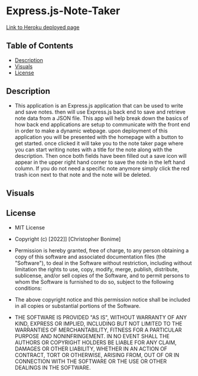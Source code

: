 # Express.js-Note-Taker

[Link to Heroku deployed page](https://murmuring-forest-94030.herokuapp.com/)

## Table of Contents
- [Description](#description)
- [Visuals](#visuals)
- [License](#license)


## Description
* This application is an Express.js application that can be used to write and save notes. then will use Express.js back end to save and retrieve note data from a JSON file. This app will help break down the basics of how back end applications are setup to communicate with the front end in order to make a dynamic webpage. upon deployment of this application you will be presented with the homepage with a button to get started. once clicked it will take you to the note taker page where you can start writing notes with a title for the note along with the description. Then once both fields have been filled out a save icon will appear in the upper right hand corner to save the note in the left hand column. If you do not need a specific note anymore simply click the red trash icon next to that note and the note will be deleted. 

## Visuals


## License
* MIT License

* Copyright (c) [2022]] [Christopher Bonime]

* Permission is hereby granted, free of charge, to any person obtaining a copy
of this software and associated documentation files (the "Software"), to deal
in the Software without restriction, including without limitation the rights
to use, copy, modify, merge, publish, distribute, sublicense, and/or sell
copies of the Software, and to permit persons to whom the Software is
furnished to do so, subject to the following conditions:

* The above copyright notice and this permission notice shall be included in all
copies or substantial portions of the Software.

* THE SOFTWARE IS PROVIDED "AS IS", WITHOUT WARRANTY OF ANY KIND, EXPRESS OR
IMPLIED, INCLUDING BUT NOT LIMITED TO THE WARRANTIES OF MERCHANTABILITY,
FITNESS FOR A PARTICULAR PURPOSE AND NONINFRINGEMENT. IN NO EVENT SHALL THE
AUTHORS OR COPYRIGHT HOLDERS BE LIABLE FOR ANY CLAIM, DAMAGES OR OTHER
LIABILITY, WHETHER IN AN ACTION OF CONTRACT, TORT OR OTHERWISE, ARISING FROM,
OUT OF OR IN CONNECTION WITH THE SOFTWARE OR THE USE OR OTHER DEALINGS IN THE
SOFTWARE.